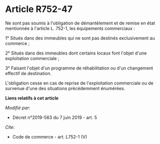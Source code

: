 # Article R752-47

Ne sont pas soumis à l'obligation de démantèlement et de remise en état mentionnée à l'article L. 752-1, les équipements
commerciaux : 

1° Situés dans des immeubles qui ne sont pas destinés exclusivement au commerce ; 

2° Situés dans des immeubles dont certains locaux font l'objet d'une exploitation commerciale ; 

3° Faisant l'objet d'un programme de réhabilitation ou d'un changement effectif de destination. 

L'obligation cesse en cas de reprise de l'exploitation commerciale ou de survenue d'une des situations précédemment
énumérées.

**Liens relatifs à cet article**

_Modifié par_:

  - Décret n°2019-563 du 7 juin 2019 - art. 5

_Cite_:

  - Code de commerce - art. L752-1 (V)
